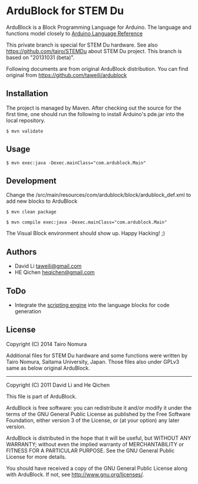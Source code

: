ArduBlock for STEM Du
======

ArduBlock is a Block Programming Language for Arduino. The language and functions model closely to [Arduino Language Reference](http://arduino.cc/en/Reference/HomePage)

This private branch is special for STEM Du hardware. See also https://github.com/tairo/STEMDu about STEM Du project. This branch is based on "20131031 (beta)".

Following documents are from original ArduBlock distribution. You can find original from https://github.com/taweili/ardublock

Installation
----
The project is managed by Maven. After checking out the source for the first time, one should run the following to install Arduino's pde.jar into the local repository. 

	$ mvn validate

Usage
----

	$ mvn exec:java -Dexec.mainClass="com.ardublock.Main"

Development
----
Change the /src/main/resources/com/ardublock/block/ardublock_def.xml to add new blocks to ArduBlock

	$ mvn clean package

	$ mvn compile exec:java -Dexec.mainClass="com.ardublock.Main"

The Visual Block environment should show up. Happy Hacking! ;) 

Authors
----
* David Li taweili@gmail.com
* HE Qichen heqichen@gmail.com


ToDo
----
* Integrate the [scripting engine](http://java.sun.com/developer/technicalArticles/J2SE/Desktop/scripting/) into the language blocks for code generation

License
----

Copyright (C) 2014 Tairo Nomura

Additional files for STEM Du hardware and some functions were written by Tairo Nomura, Saitama University, Japan.
Those files also under GPLv3 same as below original ArduBlock.

----
Copyright (C) 2011 David Li and He Qichen

This file is part of ArduBlock.

ArduBlock is free software: you can redistribute it and/or modify
it under the terms of the GNU General Public License as published by
the Free Software Foundation, either version 3 of the License, or
(at your option) any later version.

ArduBlock is distributed in the hope that it will be useful,
but WITHOUT ANY WARRANTY; without even the implied warranty of
MERCHANTABILITY or FITNESS FOR A PARTICULAR PURPOSE.  See the
GNU General Public License for more details.

You should have received a copy of the GNU General Public License
along with ArduBlock.  If not, see <http://www.gnu.org/licenses/>.

